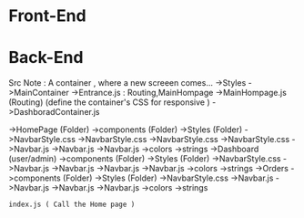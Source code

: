 # Front-End

# Back-End

Src
Note : A container , where a new screeen comes...
  ->Styles
  ->MainContainer
    ->Entrance.js : Routing,MainHompage
    ->MainHompage.js (Routing) (define the container's CSS for responsive )
    ->DashboradContainer.js 
    
  ->HomePage (Folder)
    ->components (Folder)
        ->Styles (Folder)
          ->NavbarStyle.css
          ->NavbarStyle.css
          ->NavbarStyle.css
          ->NavbarStyle.css
        ->Navbar.js
        ->Navbar.js
        ->Navbar.js
    ->colors
    ->strings
  ->Dashboard (user/admin)
     ->components (Folder)
        ->Styles (Folder)
          ->NavbarStyle.css
        ->Navbar.js
        ->Navbar.js
        ->Navbar.js
        ->Navbar.js
    ->colors
    ->strings
    ->Orders 
     ->components (Folder)
        ->Styles (Folder)
          ->NavbarStyle.css
        ->Navbar.js
        ->Navbar.js
        ->Navbar.js
        ->Navbar.js
    ->colors
    ->strings
    
    index.js ( Call the Home page )
